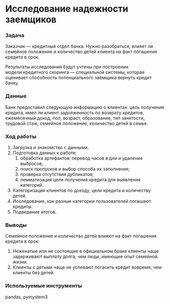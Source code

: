 # Исследование надежности заемщиков

### Задача

Заказчик — кредитный отдел банка. Нужно разобраться, влияет ли семейное положение и количество детей клиента на факт погашения кредита в срок. 

Результаты исследования будут учтены при построении модели кредитного скоринга — специальной системы, которая оценивает способность потенциального заёмщика вернуть кредит банку.

### Данные

Банк предоставил следующую информацию о клиентах: цель получения кредита, имел ли клиент задолженность по возврату кредитов, ежемесячный доход, пол, возраст, образование, тип занятости, трудовой стаж, семейное положение, количество детей в семье.

### Ход работы

1. Загрузка и знакомство с данными.
2. Подготовка данных к работе:
    1. обработка артефактов: перевод часов в дни и удаление выбросов;
    2. поиск пропусков и выбор способа их заполнения;
    3. проверка отсутствия дубликатов;
    4. лемматизация цели получения кредита для выявления категорий.
3. Категоризация клиентов по доходу, цели кредита и количеству детей.
4. Исследование, как разные категории пользователей погашают кредиты.
5. Подведение итогов. 

### Выводы

Семейное положение и количество детей влияют на факт погашения кредита в срок:

1. Неженатые или не состоящие в официальном браке клиенты чаще задерживают выплату долга, чем люди, имеющие опыт семейной жизни.
2. Клиенты с детьми чаще не успевают погасить кредит вовремя, чем клиенты без детей.

### Используемые инструменты

pandas, pymystem3